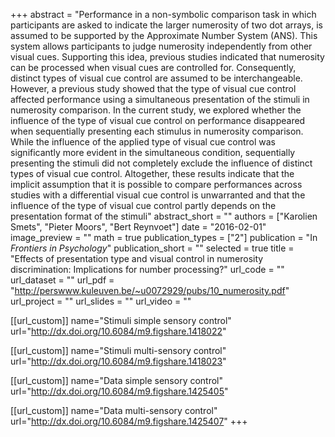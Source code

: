 +++
abstract = "Performance in a non-symbolic comparison task in which participants are asked to indicate the larger numerosity of two dot arrays, is assumed to be supported by the Approximate Number System (ANS). This system allows participants to judge numerosity independently from other visual cues. Supporting this idea, previous studies indicated that numerosity can be processed when visual cues are controlled for. Consequently, distinct types of visual cue control are assumed to be interchangeable. However, a previous study showed that the type of visual cue control affected performance using a simultaneous presentation of the stimuli in numerosity comparison. In the current study, we explored whether the influence of the type of visual cue control on performance disappeared when sequentially presenting each stimulus in numerosity comparison. While the influence of the applied type of visual cue control was significantly more evident in the simultaneous condition, sequentially presenting the stimuli did not completely exclude the influence of distinct types of visual cue control. Altogether, these results indicate that the implicit assumption that it is possible to compare performances across studies with a differential visual cue control is unwarranted and that the influence of the type of visual cue control partly depends on the presentation format of the stimuli"
abstract_short = ""
authors = ["Karolien Smets", "Pieter Moors", "Bert Reynvoet"]
date = "2016-02-01"
image_preview = ""
math = true
publication_types = ["2"]
publication = "In *Frontiers in Psychology*"
publication_short = ""
selected = true
title = "Effects of presentation type and visual control in numerosity discrimination: Implications for number processing?"
url_code = ""
url_dataset = ""
url_pdf = "http://perswww.kuleuven.be/~u0072929/pubs/10_numerosity.pdf"
url_project = ""
url_slides = ""
url_video = ""

[[url_custom]]
name="Stimuli simple sensory control"
url="http://dx.doi.org/10.6084/m9.figshare.1418022"

[[url_custom]]
name="Stimuli multi-sensory control"
url="http://dx.doi.org/10.6084/m9.figshare.1418023"

[[url_custom]]
name="Data simple sensory control"
url="http://dx.doi.org/10.6084/m9.figshare.1425405"

[[url_custom]]
name="Data multi-sensory control"
url="http://dx.doi.org/10.6084/m9.figshare.1425407"
+++
